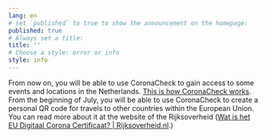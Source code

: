 ```yaml
---
lang: en
# set `published` to true to show the announcement on the homepage:
published: true
# Always set a title:
title: ''
# Choose a style: error or info
style: info
---
```

From now on, you will be able to use CoronaCheck to gain access to some events and locations in the Netherlands. <a href="/en/faq/1-1-hoe-werkt-de-coronacheck-app/">This is how CoronaCheck works</a>. From the beginning of July, you will be able to use CoronaCheck to create a personal QR code for travels to other countries within the European Union. You can read more about it at the website of the Rijksoverheid (<a href="https://www.rijksoverheid.nl/onderwerpen/coronavirus-vaccinatie/vraag-en-antwoord/wat-is-het-eu-digitaal-corona-certificaat" target="_blank" rel="noopener noreferrer" lang="nl" hreflang="nl">Wat is het EU Digitaal Corona Certificaat? | Rijksoverheid.nl</a>.)
